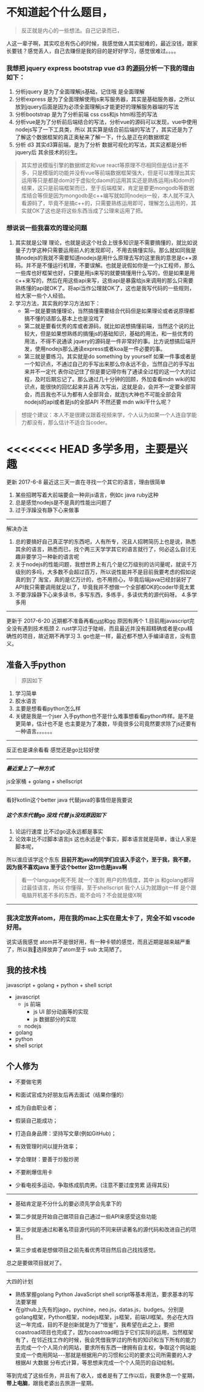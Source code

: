 # 不知道起个什么题目，
>反正就是内心的一些想法。自己记录而已，

人这一辈子啊，其实哎总有伤心的时候，我感觉做人其实挺难的，最近没钱，跟家长要钱？感觉丢人，自己去赚但是我的目的是好好学习，感觉很难过。。。。

### 我想把 jquery express  bootstrap vue d3 的[源码](https://github.com/ThomasHuke/sourceCodes)分析一下我的理由如下：
1. 分析jquery 是为了全面理解js基础，记住哦 是全面理解
2. 分析express 是为了全面理解使用js来写服务器，其实是基础服务器，之所以放到jquery后面是因为必须全面理解js才能更好的理解服务器端的写法
3. 分析bootstrap 是为了分析前端 css css和js html标签的写法
4. 分析vue是为了分析前后端结合的写法，分析vue的源码可以发现，vue中使用nodejs写了一下工具类，所以 其实算是结合前后端的写法了，其实还是为了了解这个数据框架的真正奥秘来了解一下，什么是正在的数据绑定
5. 分析 d3 其实d3算前端，是为了分析 数据可视化的写法，其实这都是分析jquery后 其余技术的衍生。

>其实想说模版引擎的数据绑定和vue react等原理不尽相同但是估计差不多，只是模版的功能并没有vue等前端数据框架强大，但是可以推理出其实运用等只是都是dom对于虚拟化daom的运用其实还是熟练运用js和dom的结果，这只是前端框架而已，至于后端框架，肯定是要更mongodb等数据库结合等但是因为mongodb是c++编写就如同nodejs一般，本人就不深入看源码了，毕竟不是搞c++的，只需要熟练运用即可，理解怎么运用的，其实就OK了这也是将这些东西当成了公理来运用了把。

### 想说说一些我喜欢的理论问题
1. 其实就是公理 理论，也就是说这个社会上很多知识是不需要搞懂的，就比如说量子力学这种只需要运用前人的发现即可，不用去搞懂实际。那么就如同我是搞nodejs的我就不需要知道nodejs是用什么原理去写的这里我的意思是c++源码。并不是不懂运行机理，不要误解。也就是说假如你是一个js工程师，那么一些库也好框架也好，只要是用js来写的就要搞懂用什么写的，但是如果是用c++来写的，然后在用这些api来写，这些api是暴露给js来调用的那么只需要熟练懂的api就OK了。将api当作公理就OK了，这也是我写代码的一些规则，给大家一些个人经验。
2. 学习方法，其实我的学习方法如下：
   * 第一就是要搞懂理论，当然搞懂需要结合代码但是如果理论或者说原理都搞不懂的话那么基本上也是没戏了
   * 第二就是要看优秀的库或者源码，就比如说想搞懂前端，当然这个说的比较大，但是如果想熟练的搞懂js的基础知识，基础的用法，和一些优秀的用法，不得不说通读      jquery的源码是一件非常好的事。比方说想搞后端开发，使用nodejs那么通读express或者koa是一件必要的事。
   * 第三就是要练习。其实就是do something by yourself 如果一件事或者是一个知识点，不通过自己的手写出来那么你永远不会，当然自己的手写出来并不一定代      表你动记住了但是要记得你有了通读全过程的这一个大的过程，及时后期忘记了。那么通过几十分钟的回顾，外加查看mdn wiki的知识点，能很快的回忆起来并且再      次写出，这就是会，会并不一定要全部背会，而且我也不认为都有人全部背会，就连tj大神也不可能全部会背nodejs的api或者是js的全部API 不然还要 mdn          wiki干什么呢？

> 想提个建议：本人不是很建议跟着视频来学，个人认为如果一个人连自学能力都没有，那么估计不适合当coder。

<<<<<<< HEAD
多学多用，主要是兴趣
=======
更新 2017-6-8
最近这三天一直在寻找一个其它的语言，理由很简单
1. 某些招聘写着大前端要会一种非js语言，例如c java ruby这种
2. 总是感觉nodejs是不是真的性能出问题了
3. 过于浮躁没有静下心来做事

---
解决办法
1. 总的要搞好自己真正学的东西吧，人有所专，况且人招聘简历上也是说，熟悉其余的语言，熟悉而已，找个两三天学学其它的语言就行了，何必这么自讨无趣非要学习一种新的语言呢
2. 关于nodejs的性能问题，我想世界上有几个是亿万级别的访问量呢，就说千万级别的多吗，大多数不会超过百万，所以说性能并不是目前我要考虑的假如说真的到了
   淘宝，真的是亿万计的，也不用担心，毕竟后端java已经封装好了API我只需要调用就足以了，毕竟我并不想做一个全部都OK的coder毕竟太累
3. 不要浮躁静下心来多读书，多写东西，多练手，多读优秀的源代码呀。
4.多学多用
---
更新于 2017-6-20
近期都不准备再看[rust](https://github.com/ThomasHuke/knowRust)和[go](https://github.com/ThomasHuke/knowGo)
原因有两个
1.目前用javascript完全没有遇到技术瓶颈
2. rust学习过于陡峭，而且最近并没有超精确或者是cpu精确性的项目，故近期不再学习
3. go也是一样，最近都不想入手编译语言，没有意义。
## 准备入手python
> 原因如下

1. 学习简单
2. 胶水语言
3. 主要是想看看python怎么样
4. 关键是我是一个jser 入手python也不是什么难事想看看python咋样。是不是更简单，估计也不是 也主要是为了凑数，毕竟很多公司竟然要求除了js还要有一种语言。。。。。。

---
反正也是课余看看 感觉还是go比较好使

---

***最近爱上了一种方式***

js全家桶 + golang + shellscript

---
看好kotlin这个better java 代替java的事情但是我要说

##### 这个东东代替go 没戏 代替 js没戏原因如下
1. 论运行速度 比不过go这永远都是事实
2. 论效率比不过脚本语言js 这也永远是个事实，脚本语言就是简单，谁让人家是脚本呢，

所以谁应该学这个东东
 **目前开发java的同学们应该入手这个，至于我，我不要，因为我不喜欢java 至于这个better 这tm也是java啊**
 > 看一个language死不死 就一个准则 用户的热情度，其中 js 和golang都得过最佳语言，所以 你懂得，至于shellscript
 > 我个人认为就跟git一样 是个跟电脑开机差不多的东西，能不会吗？不会就是傻X啊


---

### 我决定放弃atom，用在我的mac上实在是太卡了，完全不如 vscode好用。





说实话我感觉 atom并不是很好用，有一种卡顿的感觉，而且近期是越来越严重了，所以我选择放弃了atom至于 sub 太简陋了。

## 我的技术栈

javascript + golang + python + shell script

- javascript
  - js 前端
    - js UI 部分动画等的实现
    - js 数据部分的实现
  - nodejs
- golang
- python
- shell script

## 个人修为

- 不要做宅男

- 和面试官成为好朋友后再去面试（结果你懂的）

- 成为自由职业者；

- 假装自己能成功；

- 打造自身品牌：坚持写文章(例如GitHub)；

- 有效管理时间以提升效率；

- 学会理财：要善于炒股炒房

- 不要刷爆信用卡

- 少看电视多运动，争取练成肌肉男。(注意不要过度劳累 适得其反)


---

- 基础肯定是不分什么的要必须先学会先拿下的

- 第二步就是开始自己做项目自己通过一些API来感受这些功能

- 第三步就是通过和著名项目源代码的不同来研读著名的源代码和改进自己的项目。

- 第三步或者是想做项目之前先看优秀项目然后自己找找感觉。

总之是要做项目就对了。


---

大四的计划

- 熟练掌握golang Python JavaScript shell script等基本用法，要求基本的写法要掌握
- 在github上先有的jago，pychine，neo.js，datas.js，budges。分别是golang框架，Python框架，nodejs框架，js框架，前端UI框架。务必在大四这一年完成，目的不是创新就是为了“借鉴”，我希望在此之上，要把coastroad项目也完成了，因为coastroad相当于它们实际的运用，当然框架有了，在邻近找工作的时候，我会凭借我学过的所有的知识和当下所有的能力去完成一个个人简介的网站，要求所有东西一律拥有自主权，争取这个网站能变成一个商用网站---那就是根据用户的习惯和公司的要求公司所需要的人才根据AI 大数据 分布式计算，等思想来完成一个个人简历的自动绘制。

等到完成了这些任务，并且有了收入，或者是有了工作以后，我要休息一个星期，**带上电脑**，跟我老婆出去旅游一星期。
